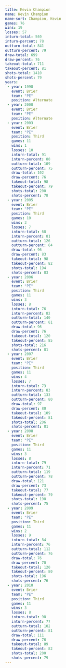 ```yaml
---
title: Kevin Champion
name: Kevin Champion
name-sort: Champion, Kevin
games: 76
wins: 19
losses: 57
inturn-total: 569
inturn-percent: 78
outturn-total: 841
outturn-percent: 79
draw-total: 699
draw-percent: 76
takeout-total: 711
takeout-percent: 81
shots-total: 1410
shots-percent: 79
years:
 - year: 1998
   event: Brier
   team: "PE"
   position: Alternate
 - year: 2000
   event: Brier
   team: "PE"
   position: Alternate
 - year: 2003
   event: Brier
   team: "PE"
   position: Third
   games: 11
   wins: 1
   losses: 10
   inturn-total: 91
   inturn-percent: 80
   outturn-total: 109
   outturn-percent: 75
   draw-total: 102
   draw-percent: 76
   takeout-total: 98
   takeout-percent: 79
   shots-total: 200
   shots-percent: 78
 - year: 2005
   event: Brier
   team: "PE"
   position: Third
   games: 10
   wins: 3
   losses: 7
   inturn-total: 68
   inturn-percent: 81
   outturn-total: 126
   outturn-percent: 84
   draw-total: 96
   draw-percent: 83
   takeout-total: 98
   takeout-percent: 82
   shots-total: 194
   shots-percent: 83
 - year: 2006
   event: Brier
   team: "PE"
   position: Third
   games: 11
   wins: 3
   losses: 8
   inturn-total: 76
   inturn-percent: 82
   outturn-total: 140
   outturn-percent: 81
   draw-total: 96
   draw-percent: 76
   takeout-total: 120
   takeout-percent: 85
   shots-total: 216
   shots-percent: 81
 - year: 2007
   event: Brier
   team: "PE"
   position: Third
   games: 11
   wins: 4
   losses: 7
   inturn-total: 73
   inturn-percent: 83
   outturn-total: 133
   outturn-percent: 80
   draw-total: 97
   draw-percent: 80
   takeout-total: 109
   takeout-percent: 81
   shots-total: 206
   shots-percent: 81
 - year: 2008
   event: Brier
   team: "PE"
   position: Third
   games: 11
   wins: 3
   losses: 8
   inturn-total: 79
   inturn-percent: 71
   outturn-total: 119
   outturn-percent: 78
   draw-total: 121
   draw-percent: 73
   takeout-total: 77
   takeout-percent: 79
   shots-total: 198
   shots-percent: 75
 - year: 2009
   event: Brier
   team: "PE"
   position: Third
   games: 11
   wins: 2
   losses: 9
   inturn-total: 84
   inturn-percent: 76
   outturn-total: 112
   outturn-percent: 76
   draw-total: 76
   draw-percent: 70
   takeout-total: 120
   takeout-percent: 80
   shots-total: 196
   shots-percent: 76
 - year: 2010
   event: Brier
   team: "PE"
   position: Third
   games: 11
   wins: 3
   losses: 8
   inturn-total: 98
   inturn-percent: 77
   outturn-total: 102
   outturn-percent: 81
   draw-total: 111
   draw-percent: 76
   takeout-total: 89
   takeout-percent: 82
   shots-total: 200
   shots-percent: 79
---
```

